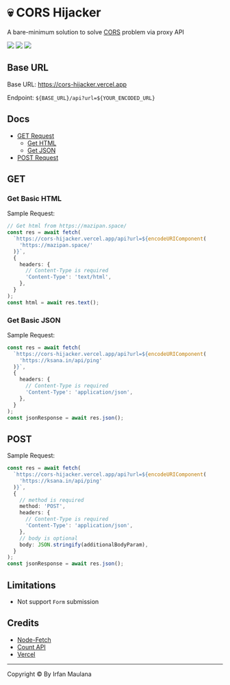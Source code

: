 # 💀 CORS Hijacker

A bare-minimum solution to solve [CORS](https://developer.mozilla.org/en-US/docs/Web/HTTP/CORS) problem via proxy API

![](https://img.shields.io/badge/PRs-welcome-brightgreen.svg) ![](https://img.shields.io/website-up-down-brightgreen-red/https/cors-hijacker.vercel.app.svg) ![](https://img.shields.io/endpoint?url=https%3A%2F%2Fcors-hijacker.vercel.app%2Fapi%2Fbadge)

## Base URL

Base URL: https://cors-hijacker.vercel.app

Endpoint: `${BASE_URL}/api?url=${YOUR_ENCODED_URL}`

## Docs

- [GET Request](#get)
  - [Get HTML](#get-basic-html)
  - [Get JSON](#get-basic-json)
- [POST Request](#post)


## GET

### Get Basic HTML

Sample Request:

```ts
// Get html from https://mazipan.space/
const res = await fetch(
  `https://cors-hijacker.vercel.app/api?url=${encodeURIComponent(
    'https://mazipan.space/'
  )}`,
  {
    headers: {
      // Content-Type is required
      'Content-Type': 'text/html',
    },
  }
);
const html = await res.text();
```

### Get Basic JSON

Sample Request:

```ts
const res = await fetch(
  `https://cors-hijacker.vercel.app/api?url=${encodeURIComponent(
    'https://ksana.in/api/ping'
  )}`,
  {
    headers: {
      // Content-Type is required
      'Content-Type': 'application/json',
    },
  }
);
const jsonResponse = await res.json();
```

## POST

Sample Request:

```ts
const res = await fetch(
  `https://cors-hijacker.vercel.app/api?url=${encodeURIComponent(
    'https://ksana.in/api/ping'
  )}`,
  {
    // method is required
    method: 'POST',
    headers: {
      // Content-Type is required
      'Content-Type': 'application/json',
    },
    // body is optional
    body: JSON.stringify(additionalBodyParam),
  }
);
const jsonResponse = await res.json();
```
## Limitations

- Not support `Form` submission

## Credits

- [Node-Fetch](https://github.com/node-fetch/node-fetch)
- [Count API](https://countapi.xyz/)
- [Vercel](https://vercel.com/)

---

Copyright © By Irfan Maulana
